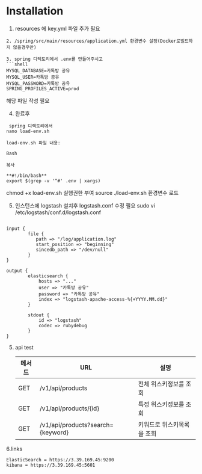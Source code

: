 # Installation




1. resources 에 key.yml 파일 추가 필요 


```
2. /spring/src/main/resources/application.yml 환경변수 설정(Docker로빌드하지 않을경우만)

3. spring 디렉토리에서 .env를 만들어주시고
```shell
MYSQL_DATABASE=카톡방 공유
MYSQL_USER=카톡방 공유
MYSQL_PASSWORD=카톡방 공유
SPRING_PROFILES_ACTIVE=prod
```
해당 파일 작성 필요 


4. 완료후
```shell
 spring 디렉토리에서
nano load-env.sh
```

```shell
load-env.sh 파일 내용:

Bash

복사

**#!/bin/bash**
export $(grep -v '^#' .env | xargs)
```

chmod +x load-env.sh 실행권한 부여
source ./load-env.sh 환경변수 로드

5. 인스턴스에 logstash 설치후 
logstash.conf 수정 필요
sudo vi /etc/logstash/conf.d/logstash.conf

```shell

input {
        file {
           path => "/log/application.log"
           start_position => "beginning"
           sincedb_path => "/dev/null"
        }
}

output {
        elasticsearch {
            hosts => "..."
            user => "카톡방 공유"
            password => "카톡방 공유"
            index => "logstash-apache-access-%{+YYYY.MM.dd}"
        }

        stdout {
            id => "logstash"
            codec => rubydebug
        }
}

```


5. api test

   | 메서드 | URL                                                    | 설명             |
   |-----|--------------------------------------------------------|----------------|
   | GET | /v1/api/products                  | 전체 위스키정보를 조회   |
   | GET | /v1/api/products/{id}             | 특정 위스키정보를 조회   |
   | GET | /v1/api/products?search={keyword} | 키워드로 위스키목록을 조회 |


6.links
```shell
ElasticSearch = https://3.39.169.45:9200
kibana = https://3.39.169.45:5601
```


